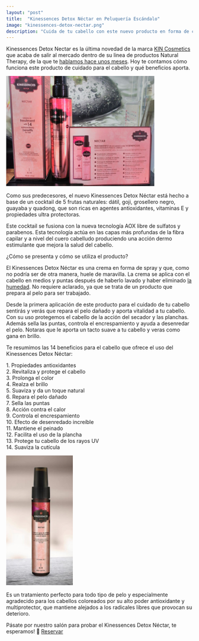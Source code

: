 ```yaml
---
layout: "post"
title:  "Kinessences Detox Néctar en Peluquería Escándalo"
image: "kinessences-detox-nectar.png"
description: "Cuida de tu cabello con este nuevo producto en forma de crema, el Kinessences Detox Nectar, a base de productos naturales "
---
```


<article class="container mod-row">
 <div class="container-item-text-left">
  <p>
  Kinessences Detox Nectar es la última novedad de la marca <a class="link" href="http://www.kincosmetics.com/ES/2129/kinessences.html">KIN Cosmetics</a> que acaba de salir al mercado dentro de su linea de productos Natural Therapy, de la que te <a class="link" href="http://www.peluqueriaescandalozaragoza.es/productos-kinessences-detox">hablamos hace unos meses</a>.
  Hoy te contamos cómo funciona este producto de cuidado para el cabello y qué beneficios aporta.
  </p>
 </div>
  <div>
      <img src="img/kinessences-detox-nectar.jpg" width="400" height="auto" alt="Productos Kinessences Detox peluquería Escándalo Zaragoza">
   </div>
  <p>
  Como sus predecesores, el nuevo Kinessences Detox Néctar está hecho a base de un cocktail de 5 frutas naturales: dátil, goji, grosellero negro, guayaba y quadong, que son ricas en agentes antioxidantes, vitaminas E y propiedades ultra protectoras.
  </p>
  <p>
  Este cocktail se fusiona con la nueva tecnología AOX libre de sulfatos y parabenos. Esta tecnología actúa en las capas más profundas de la fibra capilar y a nivel del cuero cabelludo produciendo una acción dermo estimulante que mejora la salud del cabello.
  </p>
  <p>
  ¿Cómo se presenta y cómo se utiliza el producto?
  </p>
  <p>
  El Kinessences Detox Néctar es una crema en forma de spray y que, como no podría ser de otra manera, huele de maravilla.
  La crema se aplica con el cabello en medios y puntas después de haberlo lavado y haber eliminado <a class="link" href="http://www.peluqueriaescandalozaragoza.es/Errores-que-puedes-estar">la humedad</a>. No requiere aclarado, ya que se trata de un producto que prepara al pelo para ser trabajado.
  </p>
  <p>
  Desde la primera aplicación de este producto para el cuidado de tu cabello sentirás y verás que repara el pelo dañado y aporta vitalidad a tu cabello.
  Con su uso protegemos el cabello de la acción del secador y las planchas. Además sella las puntas, controla el encrespamiento y ayuda a desenredar el pelo.
  Notaras que le aporta un tacto suave a tu cabello y veras como gana en brillo.
  </p>
  <p>
   Te resumimos las 14 beneficios para el cabello que ofrece el uso del Kinessences Detox Néctar:
   <div class="container-item-text-left">
    <p>
    1. Propiedades antioxidantes <br>
    2. Revitaliza y protege el cabello<br>
    3. Prolonga el color<br>
    4. Realza el brillo<br>
    5. Suaviza y da un toque natural<br>
    6. Repara el pelo dañado<br>
    7. Sella las puntas<br>
    8. Acción contra el calor<br>
    9. Controla el encrespamiento<br>
    10. Efecto de desenredado increíble<br>
    11. Mantiene el peinado<br>
    12. Facilita el uso de la plancha<br>
    13. Protege tu cabello de los rayos UV<br>
    14. Suaviza la cutícula<br>
    </p>
   </div>
  <div>
      <img src="img/nectar.png" width="180" height="auto" alt="14 beneficios para el cabello que ofrece el uso del Kinessences Detox Néctar">
   </div>
  <p>
  Es un tratamiento perfecto para todo tipo de pelo y especialmente agradecido para los cabellos coloreados por su alto poder antioxidante y multiprotector, que mantiene alejados a los radicales libres que provocan su deterioro.
  </p>
  <p>
  Pásate por nuestro salón para probar el Kinessences Detox Néctar, te esperamos! 🙋 <a class="button" href="{{ site.url }}/formulario">Reservar</a>
  </p>
